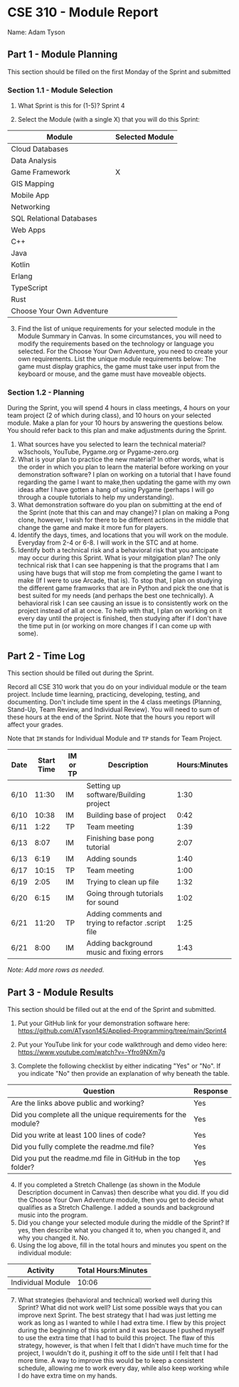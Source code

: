 # CSE 310 - Module Report

Name: Adam Tyson

## Part 1 - Module Planning

This section should be filled on the first Monday of the Sprint and submitted

### Section 1.1 - Module Selection

1. What Sprint is this for (1-5)?
   Sprint 4

2. Select the Module (with a single X) that you will do this Sprint:

| Module                    | Selected Module |
| ------------------------- | --------------- |
| Cloud Databases           |                 |
| Data Analysis             |                 |
| Game Framework            | X               |
| GIS Mapping               |                 |
| Mobile App                |                 |
| Networking                |                 |
| SQL Relational Databases  |                 |
| Web Apps                  |                 |
| C++                       |                 |
| Java                      |                 |
| Kotlin                    |                 |
| Erlang                    |                 |
| TypeScript                |                 |
| Rust                      |                 |
| Choose Your Own Adventure |                 |

3. Find the list of unique requirements for your selected module in the Module Summary in Canvas. In some circumstances, you will need to modify the requirements based on the technology or language you selected. For the Choose Your Own Adventure, you need to create your own requirements. List the unique module requirements below:
   The game must display graphics, the game must take user input from the keyboard or
   mouse, and the game must have moveable objects.

### Section 1.2 - Planning

During the Sprint, you will spend 4 hours in class meetings, 4 hours on your team project (2 of which during class), and 10 hours on your selected module. Make a plan for your 10 hours by answering the questions below. You should refer back to this plan and make adjustments during the Sprint.

1. What sources have you selected to learn the technical material?
   w3schools, YouTube, Pygame.org or Pygame-zero.org
2. What is your plan to practice the new material? In other words, what is the order in which you plan to learn the material before working on your demonstration software?
   I plan on working on a tutorial that I have found regarding the game I want to
   make,then updating the game with my own ideas after I have gotten a hang of using
   Pygame (perhaps I will go through a couple tutorials to help my understanding).
3. What demonstration software do you plan on submitting at the end of the Sprint (note that this can and may change)?
   I plan on making a Pong clone, however, I wish for there to be different actions
   in the middle that change the game and make it more fun for players.
4. Identify the days, times, and locations that you will work on the module.
   Everyday from 2-4 or 6-8. I will work in the STC and at home.
5. Identify both a technical risk and a behavioral risk that you antcipate may occur during this Sprint. What is your mitgigation plan?
   The only technical risk that I can see happening is that the programs that I am
   using have bugs that will stop me from completing the game I want to make (If I
   were to use Arcade, that is). To stop that, I plan on studying the different game
   framworks that are in Python and pick the one that is best suited for my needs
   (and perhaps the best one technically). A behavioral risk I can see causing an
   issue is to consistently work on the project instead of all at once. To help with
   that, I plan on working on it every day until the project is finished, then
   studying after if I don't have the time put in (or working on more changes if I
   can come up with some).

## Part 2 - Time Log

This section should be filled out during the Sprint.

Record all CSE 310 work that you do on your individual module or the team project. Include time learning, practicing, developing, testing, and documenting. Don't include time spent in the 4 class meetings (Planning, Stand-Up, Team Review, and Individual Review). You will need to sum of these hours at the end of the Sprint. Note that the hours you report will affect your grades.

Note that `IM` stands for Individual Module and `TP` stands for Team Project.

| Date | Start Time | IM or TP | Description                                         | Hours:Minutes |
| ---- | ---------- | -------- | --------------------------------------------------- | ------------- |
| 6/10 | 11:30      | IM       | Setting up software/Building project                | 1:30          |
| 6/10 | 10:38      | IM       | Building base of project                            | 0:42          |
| 6/11 | 1:22       | TP       | Team meeting                                        | 1:39          |
| 6/13 | 8:07       | IM       | Finishing base pong tutorial                        | 2:07          |
| 6/13 | 6:19       | IM       | Adding sounds                                       | 1:40          |
| 6/17 | 10:15      | TP       | Team meeting                                        | 1:00          |
| 6/19 | 2:05       | IM       | Trying to clean up file                             | 1:32          |
| 6/20 | 6:15       | IM       | Going through tutorials for sound                   | 1:02          |
| 6/21 | 11:20      | TP       | Adding comments and trying to refactor .script file | 1:25          |
| 6/21 | 8:00       | IM       | Adding background music and fixing errors           | 1:43          |

_Note: Add more rows as needed._

## Part 3 - Module Results

This section should be filled out at the end of the Sprint and submitted.

1. Put your GitHub link for your demonstration software here:
   https://github.com/ATyson145/Applied-Programming/tree/main/Sprint4

2. Put your YouTube link for your code walkthrough and demo video here:
   https://www.youtube.com/watch?v=-Yfro9NXm7g
3. Complete the following checklist by either indicating "Yes" or "No". If you indicate "No" then provide an explanation of why beneath the table.

| Question                                                     | Response |
| ------------------------------------------------------------ | -------- |
| Are the links above public and working?                      | Yes      |
| Did you complete all the unique requirements for the module? | Yes      |
| Did you write at least 100 lines of code?                    | Yes      |
| Did you fully complete the readme.md file?                   | Yes      |
| Did you put the readme.md file in GitHub in the top folder?  | Yes      |

4. If you completed a Stretch Challenge (as shown in the Module Description document in Canvas) then describe what you did. If you did the Choose Your Own Adventure module, then you get to decide what qualifies as a Stretch Challenge.
   I added a sounds and background music into the program.
5. Did you change your selected module during the middle of the Sprint? If yes, then describe what you changed it to, when you changed it, and why you changed it.
   No.
6. Using the log above, fill in the total hours and minutes you spent on the individual module:

| Activity          | Total Hours:Minutes |
| ----------------- | ------------------- |
| Individual Module | 10:06               |

7. What strategies (behavioral and technical) worked well during this Sprint? What did not work well? List some possible ways that you can improve next Sprint.
   The best strategy that I had was just letting me work as long as I wanted to while I had extra time. I flew by this project during the beginning of this sprint and it was because
   I pushed myself to use the extra time that I had to build this project. The flaw of this strategy, however, is that when I felt that I didn't have much time for the project, I wouldn't
   do it, pushing it off to the side until I felt that I had more time. A way to improve this would be to keep a consistent schedule, allowing me to work every day, while also keep working
   while I do have extra time on my hands.
